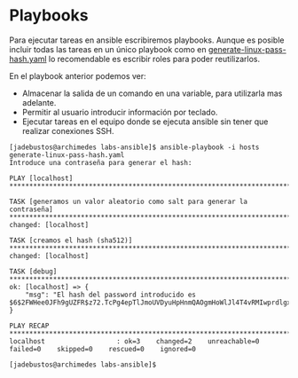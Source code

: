 # Playbooks

Para ejecutar tareas en ansible escribiremos playbooks. Aunque es posible incluir todas las tareas en un único playbook como en [generate-linux-pass-hash.yaml](generate-linux-pass-hash.yaml) lo recomendable es escribir roles para poder reutilizarlos.

En el playbook anterior podemos ver:

+ Almacenar la salida de un comando en una variable, para utilizarla mas adelante.
+ Permitir al usuario introducir información por teclado.
+ Ejecutar tareas en el equipo donde se ejecuta ansible sin tener que realizar conexiones SSH.

```console
[jadebustos@archimedes labs-ansible]$ ansible-playbook -i hosts generate-linux-pass-hash.yaml 
Introduce una contraseña para generar el hash: 

PLAY [localhost] *****************************************************************************************************************************************************************************************************************************

TASK [generamos un valor aleatorio como salt para generar la contraseña] *********************************************************************************************************************************************************************
changed: [localhost]

TASK [creamos el hash (sha512)] **************************************************************************************************************************************************************************************************************
changed: [localhost]

TASK [debug] *********************************************************************************************************************************************************************************************************************************
ok: [localhost] => {
    "msg": "El hash del password introducido es $6$2FWHee0JFh9gUZFR$z72.TcPg4epTlJmoUVDyuHpHnmQAOgmHoWlJl4T4vRMIwprdlgx6Pw9G6FPlsiKJu/W9JdrWjMHOKeY/HYxhL0"
}

PLAY RECAP ***********************************************************************************************************************************************************************************************************************************
localhost                  : ok=3    changed=2    unreachable=0    failed=0    skipped=0    rescued=0    ignored=0   

[jadebustos@archimedes labs-ansible]$
```